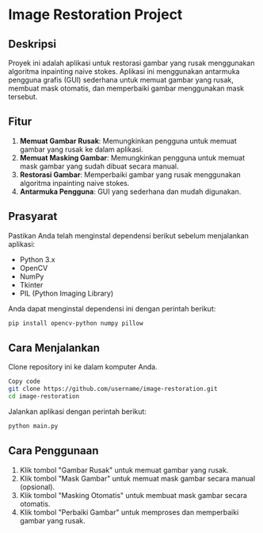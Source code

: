 # Image Restoration Project

## Deskripsi
Proyek ini adalah aplikasi untuk restorasi gambar yang rusak menggunakan algoritma inpainting naive stokes. Aplikasi ini menggunakan antarmuka pengguna grafis (GUI) sederhana untuk memuat gambar yang rusak, membuat mask otomatis, dan memperbaiki gambar menggunakan mask tersebut.

## Fitur
1. **Memuat Gambar Rusak**: Memungkinkan pengguna untuk memuat gambar yang rusak ke dalam aplikasi.
2. **Memuat Masking Gambar**: Memungkinkan pengguna untuk memuat mask gambar yang sudah dibuat secara manual.
3. **Restorasi Gambar**: Memperbaiki gambar yang rusak menggunakan algoritma inpainting naive stokes.
4. **Antarmuka Pengguna**: GUI yang sederhana dan mudah digunakan.

## Prasyarat
Pastikan Anda telah menginstal dependensi berikut sebelum menjalankan aplikasi:
- Python 3.x
- OpenCV
- NumPy
- Tkinter
- PIL (Python Imaging Library)

Anda dapat menginstal dependensi ini dengan perintah berikut:
```bash
pip install opencv-python numpy pillow
```

## Cara Menjalankan
Clone repository ini ke dalam komputer Anda.
```bash
Copy code
git clone https://github.com/username/image-restoration.git
cd image-restoration
```
Jalankan aplikasi dengan perintah berikut:
```bash
python main.py
```

## Cara Penggunaan
1. Klik tombol "Gambar Rusak" untuk memuat gambar yang rusak.
2. Klik tombol "Mask Gambar" untuk memuat mask gambar secara manual (opsional).
3. Klik tombol "Masking Otomatis" untuk membuat mask gambar secara otomatis.
4. Klik tombol "Perbaiki Gambar" untuk memproses dan memperbaiki gambar yang rusak.
